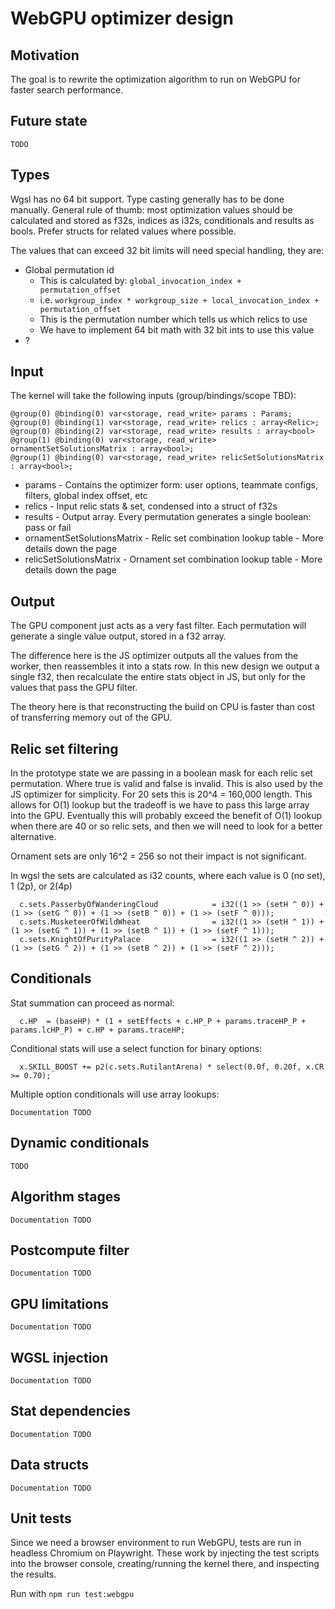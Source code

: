 # WebGPU optimizer design

## Motivation

The goal is to rewrite the optimization algorithm to run on WebGPU for faster search performance.

## Future state

`TODO`

## Types

Wgsl has no 64 bit support. Type casting generally has to be done manually.
General rule of thumb: most optimization values should be calculated and stored as f32s,
indices as i32s, conditionals and results as bools. Prefer structs for related values where possible.

The values that can exceed 32 bit limits will need special handling, they are:

* Global permutation id
    * This is calculated by: `global_invocation_index + permutation_offset`
    * i.e. `workgroup_index * workgroup_size + local_invocation_index + permutation_offset`
    * This is the permutation number which tells us which relics to use
    * We have to implement 64 bit math with 32 bit ints to use this value
* ?

## Input

The kernel will take the following inputs (group/bindings/scope TBD):

```wgsl
@group(0) @binding(0) var<storage, read_write> params : Params;
@group(0) @binding(1) var<storage, read_write> relics : array<Relic>;
@group(0) @binding(2) var<storage, read_write> results : array<bool>
@group(1) @binding(0) var<storage, read_write> ornamentSetSolutionsMatrix : array<bool>;
@group(1) @binding(0) var<storage, read_write> relicSetSolutionsMatrix : array<bool>;
```

* params - Contains the optimizer form: user options, teammate configs, filters, global index offset, etc
* relics - Input relic stats & set, condensed into a struct of f32s
* results - Output array. Every permutation generates a single boolean: pass or fail
* ornamentSetSolutionsMatrix - Relic set combination lookup table - More details down the page
* relicSetSolutionsMatrix - Ornament set combination lookup table - More details down the page

## Output

The GPU component just acts as a very fast filter.
Each permutation will generate a single value output, stored in a f32 array.

The difference here is the JS optimizer outputs all the values from the worker,
then reassembles it into a stats row. In this new design we output a single f32,
then recalculate the entire stats object in JS, but only for the values that pass the
GPU filter.

The theory here is that reconstructing the build on CPU
is faster than cost of transferring memory out of the GPU.

## Relic set filtering

In the prototype state we are passing in a boolean mask for each
relic set permutation. Where true is valid and false is invalid. This is
also used by the JS optimizer for simplicity.
For 20 sets this is 20^4 = 160,000 length.
This allows for O(1) lookup but the tradeoff is we have to pass
this large array into the GPU. Eventually this will probably exceed
the benefit of O(1) lookup when there are 40 or so relic sets, and then we will need
to look for a better alternative.

Ornament sets are only 16^2 = 256 so not their impact is not significant.

In wgsl the sets are calculated as i32 counts,
where each value is 0 (no set), 1 (2p), or 2(4p)

```wgsl
  c.sets.PasserbyOfWanderingCloud            = i32((1 >> (setH ^ 0)) + (1 >> (setG ^ 0)) + (1 >> (setB ^ 0)) + (1 >> (setF ^ 0)));
  c.sets.MusketeerOfWildWheat                = i32((1 >> (setH ^ 1)) + (1 >> (setG ^ 1)) + (1 >> (setB ^ 1)) + (1 >> (setF ^ 1)));
  c.sets.KnightOfPurityPalace                = i32((1 >> (setH ^ 2)) + (1 >> (setG ^ 2)) + (1 >> (setB ^ 2)) + (1 >> (setF ^ 2)));
```

## Conditionals

Stat summation can proceed as normal:

```wgsl
  c.HP  = (baseHP) * (1 + setEffects + c.HP_P + params.traceHP_P + params.lcHP_P) + c.HP + params.traceHP;
```

Conditional stats will use a select function for binary options:

```wgsl
  x.SKILL_BOOST += p2(c.sets.RutilantArena) * select(0.0f, 0.20f, x.CR >= 0.70);
```

Multiple option conditionals will use array lookups:

```wgsl
Documentation TODO
```

## Dynamic conditionals

`TODO`

## Algorithm stages

`Documentation TODO`

## Postcompute filter

`Documentation TODO`

## GPU limitations

`Documentation TODO`

## WGSL injection

`Documentation TODO`

## Stat dependencies

`Documentation TODO`

## Data structs

`Documentation TODO`

## Unit tests

Since we need a browser environment to run WebGPU, tests are run in headless Chromium on Playwright.
These work by injecting the test scripts into the browser console, creating/running the kernel there,
and inspecting the results.

Run with `npm run test:webgpu`